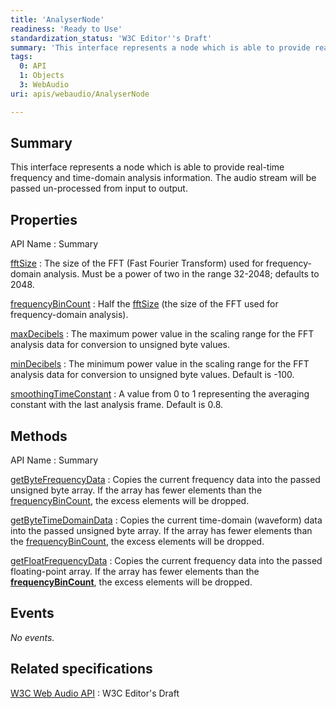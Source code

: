 ```yaml
---
title: 'AnalyserNode'
readiness: 'Ready to Use'
standardization_status: 'W3C Editor''s Draft'
summary: 'This interface represents a node which is able to provide real-time frequency and time-domain analysis information. The audio stream will be passed un-processed from input to output.'
tags:
  0: API
  1: Objects
  3: WebAudio
uri: apis/webaudio/AnalyserNode

---
```

## Summary

This interface represents a node which is able to provide real-time frequency and time-domain analysis information. The audio stream will be passed un-processed from input to output.

## Properties

API Name
:   Summary

[fftSize](/apis/webaudio/AnalyserNode/fftSize)
:   The size of the FFT (Fast Fourier Transform) used for frequency-domain analysis. Must be a power of two in the range 32-2048; defaults to 2048.

[frequencyBinCount](/apis/webaudio/AnalyserNode/frequencyBinCount)
:   Half the [fftSize](/apis/webaudio/AnalyserNode/fftSize) (the size of the FFT used for frequency-domain analysis).

[maxDecibels](/apis/webaudio/AnalyserNode/maxDecibels)
:   The maximum power value in the scaling range for the FFT analysis data for conversion to unsigned byte values.

[minDecibels](/apis/webaudio/AnalyserNode/minDecibels)
:   The minimum power value in the scaling range for the FFT analysis data for conversion to unsigned byte values. Default is -100.

[smoothingTimeConstant](/apis/webaudio/AnalyserNode/smoothingTimeConstant)
:   A value from 0 to 1 representing the averaging constant with the last analysis frame. Default is 0.8.

## Methods

API Name
:   Summary

[getByteFrequencyData](/apis/webaudio/AnalyserNode/getByteFrequencyData)
:   Copies the current frequency data into the passed unsigned byte array. If the array has fewer elements than the [frequencyBinCount](/apis/webaudio/AnalyserNode/frequencyBinCount), the excess elements will be dropped.

[getByteTimeDomainData](/apis/webaudio/AnalyserNode/getByteTimeDomainData)
:   Copies the current time-domain (waveform) data into the passed unsigned byte array. If the array has fewer elements than the [frequencyBinCount](/apis/webaudio/AnalyserNode/frequencyBinCount), the excess elements will be dropped.

[getFloatFrequencyData](/apis/webaudio/AnalyserNode/getFloatFrequencyData)
:   Copies the current frequency data into the passed floating-point array. If the array has fewer elements than the [**frequencyBinCount**](/apis/webaudio/AnalyserNode/frequencyBinCount), the excess elements will be dropped.

## Events

*No events.*

## Related specifications

[W3C Web Audio API](https://dvcs.w3.org/hg/audio/raw-file/tip/webaudio/specification.html)
:   W3C Editor's Draft
